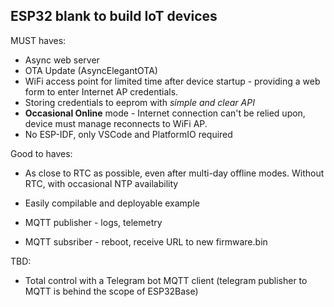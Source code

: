 ## ESP32 blank to build IoT devices

MUST haves:
+ Async web server
+ OTA Update (AsyncElegantOTA)
+ WiFi access point for limited time after device startup - providing a web form to enter Internet AP credentials.
+ Storing credentials to eeprom with _simple and clear API_
+ **Occasional Online** mode - Internet connection can't be relied upon, device must manage reconnects to WiFi AP.
+ No ESP-IDF, only VSCode and PlatformIO required

Good to haves:
+ As close to RTC as possible, even after multi-day offline modes. Without RTC, with occasional NTP availability
- Easily compilable and deployable example
+ MQTT publisher - logs, telemetry
- MQTT subsriber - reboot, receive URL to new firmware.bin

TBD:
- Total control with a Telegram bot MQTT client (telegram publisher to MQTT is behind the scope of ESP32Base)
